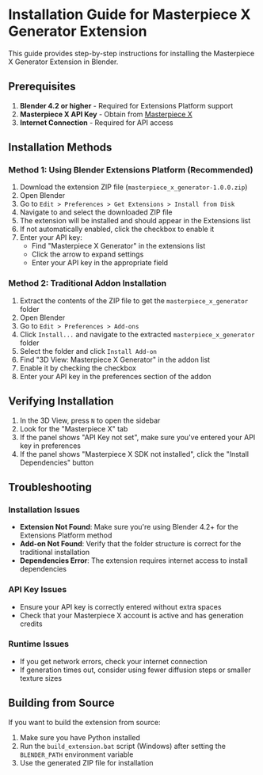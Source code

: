 # Installation Guide for Masterpiece X Generator Extension

This guide provides step-by-step instructions for installing the Masterpiece X Generator Extension in Blender.

## Prerequisites

1. **Blender 4.2 or higher** - Required for Extensions Platform support
2. **Masterpiece X API Key** - Obtain from [Masterpiece X](https://www.masterpiecex.com/)
3. **Internet Connection** - Required for API access

## Installation Methods

### Method 1: Using Blender Extensions Platform (Recommended)

1. Download the extension ZIP file (`masterpiece_x_generator-1.0.0.zip`)
2. Open Blender
3. Go to `Edit > Preferences > Get Extensions > Install from Disk`
4. Navigate to and select the downloaded ZIP file
5. The extension will be installed and should appear in the Extensions list
6. If not automatically enabled, click the checkbox to enable it
7. Enter your API key:
   - Find "Masterpiece X Generator" in the extensions list
   - Click the arrow to expand settings
   - Enter your API key in the appropriate field

### Method 2: Traditional Addon Installation

1. Extract the contents of the ZIP file to get the `masterpiece_x_generator` folder
2. Open Blender
3. Go to `Edit > Preferences > Add-ons`
4. Click `Install...` and navigate to the extracted `masterpiece_x_generator` folder
5. Select the folder and click `Install Add-on`
6. Find "3D View: Masterpiece X Generator" in the addon list
7. Enable it by checking the checkbox
8. Enter your API key in the preferences section of the addon

## Verifying Installation

1. In the 3D View, press `N` to open the sidebar
2. Look for the "Masterpiece X" tab
3. If the panel shows "API Key not set", make sure you've entered your API key in preferences
4. If the panel shows "Masterpiece X SDK not installed", click the "Install Dependencies" button

## Troubleshooting

### Installation Issues

- **Extension Not Found**: Make sure you're using Blender 4.2+ for the Extensions Platform method
- **Add-on Not Found**: Verify that the folder structure is correct for the traditional installation
- **Dependencies Error**: The extension requires internet access to install dependencies

### API Key Issues

- Ensure your API key is correctly entered without extra spaces
- Check that your Masterpiece X account is active and has generation credits

### Runtime Issues

- If you get network errors, check your internet connection
- If generation times out, consider using fewer diffusion steps or smaller texture sizes

## Building from Source

If you want to build the extension from source:

1. Make sure you have Python installed
2. Run the `build_extension.bat` script (Windows) after setting the `BLENDER_PATH` environment variable
3. Use the generated ZIP file for installation 